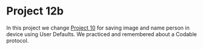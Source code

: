 #  Project 12b

In this project we change [Project 10](https://github.com/elfortitude/100_Days_of_Swift/tree/main/Project10) for saving image and name person in device using User Defaults. We practiced and remembered about a Codable protocol.
